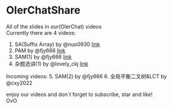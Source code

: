 # OIerChatShare
All of the slides in our(OIerChat) videos   
Currently there are 4 videos:
1. SA(Suffix Array) by @nuo0930 [link](https://www.bilibili.com/video/BV1X34y1V7ED)
2. PAM by @fjy666 [link](https://www.bilibili.com/video/BV1gW4y167L9)
3. SAM(1) by @fjy666 [link](https://www.bilibili.com/video/BV1ZZ4y1v7i7)
4. 杂题选讲(1) by @lovely_ckj [link](https://www.bilibili.com/video/BV1oW4y1678v)

Incoming videos:
5. SAM(2) by @fjy666
6. 全局平衡二叉树&LCT by @cxy2022

enjoy our videos and don`t forget to subscribe, star and like!  
OvO
